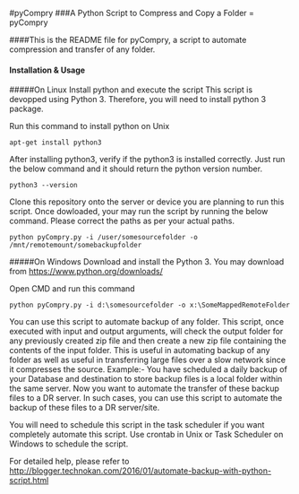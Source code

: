 #pyCompry
###A Python Script to Compress and Copy a Folder = pyCompry

####This is the README file for pyCompry, a script to automate compression and transfer of any folder.

#### Installation & Usage
#####On Linux
Install python and execute the script
This script is devopped using Python 3. Therefore, you will need to install python 3 package.

Run this command to install python on Unix

    apt-get install python3

After installing python3, verify if the python3 is installed correctly. Just run the below command and it should return the python version number.

    python3 --version

Clone this repository onto the server or device you are planning to run this script. Once dowloaded, your may run the script by running the below command. Please correct the paths as per your actual paths.

    python pyCompry.py -i /user/somesourcefolder -o /mnt/remotemount/somebackupfolder

#####On Windows
Download and install the Python 3. You may download from https://www.python.org/downloads/

Open CMD and run this command

    python pyCompry.py -i d:\somesourcefolder -o x:\SomeMappedRemoteFolder

You can use this script to automate backup of any folder. This script, once executed with input and output arguments, will check the output folder for any previously created zip file and then create a new zip file containing the contents of the input folder. This is useful in automating backup of any folder as well as useful in transferring large files over a slow network since it compresses the source. Example:- You have scheduled a daily backup of your Database and destination to store backup files is a local folder within the same server. Now you want to automate the transfer of these backup files to a DR server. In such cases, you can use this script to automate the backup of these files to a DR server/site.

You will need to schedule this script in the task scheduler if you want completely automate this script. Use crontab in Unix or Task Scheduler on Windows to schedule the script.

For detailed help, please refer to http://blogger.technokan.com/2016/01/automate-backup-with-python-script.html
